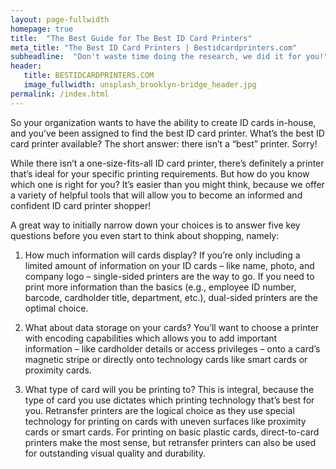```yaml
---
layout: page-fullwidth
homepage: true
title:  "The Best Guide for The Best ID Card Printers"
meta_title: "The Best ID Card Printers | Bestidcardprinters.com"
subheadline:  "Don't waste time doing the research, we did it for you!"
header:
   title: BESTIDCARDPRINTERS.COM
   image_fullwidth: unsplash_brooklyn-bridge_header.jpg
permalink: /index.html
---
```


So your organization wants to have the ability to create ID cards in-house, and you’ve been assigned to find the best ID card printer. What’s the best ID card printer available? The short answer: there isn’t a “best” printer. Sorry!

While there isn’t a one-size-fits-all ID card printer, there’s definitely a printer that’s ideal for your specific printing requirements. But how do you know which one is right for you? It’s easier than you might think, because we offer a variety of helpful tools that will allow you to become an informed and confident ID card printer shopper!

A great way to initially narrow down your choices is to answer five key questions before you even start to think about shopping, namely:

1. How much information will cards display?
If you’re only including a limited amount of information on your ID cards – like name, photo, and company logo – single-sided printers are the way to go. If you need to print more information than the basics (e.g., employee ID number, barcode, cardholder title, department, etc.), dual-sided printers are the optimal choice.

2. What about data storage on your cards?
You’ll want to choose a printer with encoding capabilities which allows you to add important information – like cardholder details or access privileges – onto a card’s magnetic stripe or directly onto technology cards like smart cards or proximity cards.

3. What type of card will you be printing to?
This is integral, because the type of card you use dictates which printing technology that’s best for you. Retransfer printers are the logical choice as they use special technology for printing on cards with uneven surfaces like proximity cards or smart cards. For printing on basic plastic cards, direct-to-card printers make the most sense, but retransfer printers can also be used for outstanding visual quality and durability.
